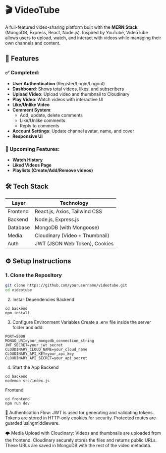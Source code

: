 # 🎬 VideoTube

A full-featured video-sharing platform built with the **MERN Stack** (MongoDB, Express, React, Node.js). Inspired by YouTube, VideoTube allows users to upload, watch, and interact with videos while managing their own channels and content.

## 🚀 Features

### ✅ Completed:
- **User Authentication** (Register/Login/Logout)
- **Dashboard**: Shows total videos, likes, and subscribers
- **Upload Video**: Upload video and thumbnail to Cloudinary
- **Play Video**: Watch videos with interactive UI
- **Like/Unlike Video**
- **Comment System**:
  - Add, update, delete comments
  - Like/Unlike comments
  - Reply to comments
- **Account Settings**: Update channel avatar, name, and cover
- **Responsive UI**

### 🔧 Upcoming Features:
- **Watch History**
- **Liked Videos Page**
- **Playlists (Create/Add/Remove videos)**

## 🛠️ Tech Stack

| Layer      | Technology                      |
|------------|----------------------------------|
| Frontend   | React.js, Axios, Tailwind CSS    |
| Backend    | Node.js, Express.js              |
| Database   | MongoDB (with Mongoose)          |
| Media      | Cloudinary (Video + Thumbnail)   |
| Auth       | JWT (JSON Web Token), Cookies    |



## ⚙️ Setup Instructions

### 1. Clone the Repository

```bash
git clone https://github.com/yourusername/videotube.git
cd videotube
```
2. Install Dependencies
Backend
```
cd backend
npm install
```
3. Configure Environment Variables
Create a .env file inside the server folder and add:
```
PORT=5000
MONGO_URI=your_mongodb_connection_string
JWT_SECRET=your_jwt_secret
CLOUDINARY_CLOUD_NAME=your_cloud_name
CLOUDINARY_API_KEY=your_api_key
CLOUDINARY_API_SECRET=your_api_secret
```

4. Start the App
Backend
```
cd backend
nodemon src/index.js
```
Frontend
```
cd frontend
npm run dev
```


🔐 Authentication Flow:
JWT is used for generating and validating tokens.
Tokens are stored in HTTP-only cookies for security.
Protected routes are guarded usingmiddleware.


🌩️ Media Upload with Cloudinary:
Videos and thumbnails are uploaded from the frontend.
Cloudinary securely stores the files and returns public URLs.\
These URLs are saved in MongoDB with the rest of the video metadata.






